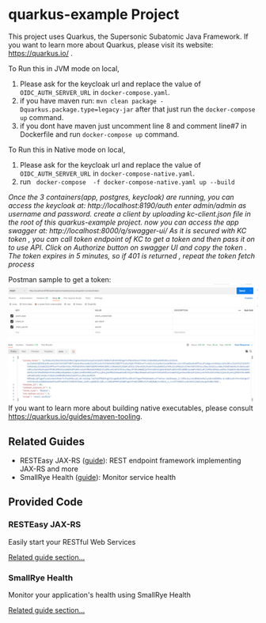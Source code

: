# quarkus-example Project
This project uses Quarkus, the Supersonic Subatomic Java Framework.
If you want to learn more about Quarkus, please visit its website: https://quarkus.io/ .

To Run this in JVM mode on local, 
1. Please ask for the keycloak url and replace the value of `OIDC_AUTH_SERVER_URL` in `docker-compose.yaml`.
2. if you have maven run: `mvn clean package -Dquarkus.package.type=legacy-jar` after that just run the `docker-compose up` command.
3. if you dont have maven just uncomment line 8 and comment line#7 in Dockerfile and run `docker-compose up` command.

To Run this in Native mode on local,
1. Please ask for the keycloak url and replace the value of `OIDC_AUTH_SERVER_URL` in `docker-compose-native.yaml`.
2. run ` docker-compose  -f docker-compose-native.yaml up --build`

_Once the 3 containers(app, postgres, keycloak) are running, you can access the keycloak at:
http://localhost:8190/auth
enter admin/admin as username and password.
create a client by uploading kc-client.json file in the root of this quarkus-example project.
now you can access the app swagger at:
http://localhost:8000/q/swagger-ui/
As it is secured with KC token , you can call token endpoint of KC to get a token and then pass it on to use API. Click on Authorize button on swagger UI and copy the token . The token expires in 5 minutes, so if 401 is returned , repeat the token fetch process_

Postman sample to get a token:
![img.png](img.png)
If you want to learn more about building native executables, please consult https://quarkus.io/guides/maven-tooling.

## Related Guides

- RESTEasy JAX-RS ([guide](https://quarkus.io/guides/rest-json)): REST endpoint framework implementing JAX-RS and more
- SmallRye Health ([guide](https://quarkus.io/guides/microprofile-health)): Monitor service health

## Provided Code

### RESTEasy JAX-RS

Easily start your RESTful Web Services

[Related guide section...](https://quarkus.io/guides/getting-started#the-jax-rs-resources)

### SmallRye Health

Monitor your application's health using SmallRye Health

[Related guide section...](https://quarkus.io/guides/smallrye-health)
